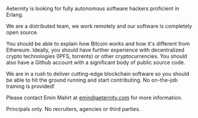 Aeternity is looking for fully autonomous software hackers proficient in Erlang.

We are a distributed team, we work remotely and our software is completely open source. 

You should be able to explain how Bitcoin works and how it's different from Ethereum. Ideally, you should have further experience with decentralized crypto technologies (IPFS, torrents) or other cryptocurrencies. You should also have a Github account with a significant body of public source code.

We are in a rush to deliver cutting-edge blockchain software so you should be able to hit the ground running and start contributing. No on-the-job training is provided! 

Please contact Emin Mahrt at emin@aeternity.com for more information.

Principals only. No recruiters, agencies or third parties.
